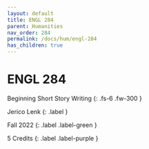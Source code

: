 ```yaml
---
layout: default
title: ENGL 284
parent: Humanities
nav_order: 284
permalink: /docs/hum/engl-284
has_children: true
---
```


# ENGL 284

Beginning Short Story Writing
{: .fs-6 .fw-300 }

Jerico Lenk
{: .label }

Fall 2022
{: .label .label-green }

5 Credits
{: .label .label-purple }
